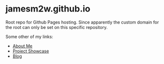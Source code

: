 # jamesm2w.github.io
Root repo for Github Pages hosting. Since apparently the custom domain for the root can only be set on this specific repository.

Some other of my links:
- [About Me](https://jamesm2w.me/)
- [Project Showcase](https://portfolio.jamesm2w.me/)
- [Blog](https://code.jamesm2w.me/)